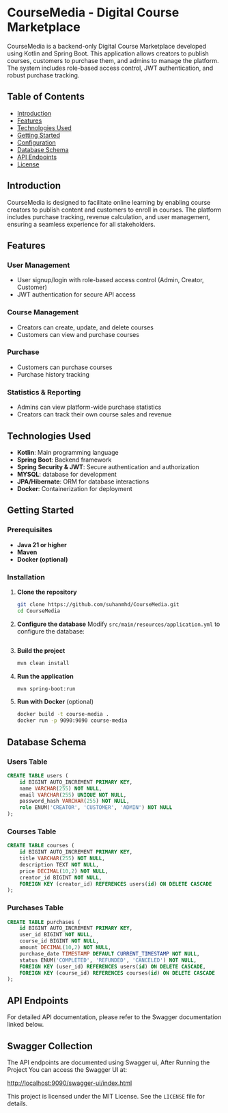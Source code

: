 # CourseMedia - Digital Course Marketplace

CourseMedia is a backend-only Digital Course Marketplace developed using Kotlin and Spring Boot. This application allows creators to publish courses, customers to purchase them, and admins to manage the platform. The system includes role-based access control, JWT authentication, and robust purchase tracking.

## Table of Contents

- [Introduction](#introduction)
- [Features](#features)
- [Technologies Used](#technologies-used)
- [Getting Started](#getting-started)
- [Configuration](#configuration)
- [Database Schema](#database-schema)
- [API Endpoints](#api-endpoints)
- [License](#license)

## Introduction

CourseMedia is designed to facilitate online learning by enabling course creators to publish content and customers to enroll in courses. The platform includes purchase tracking, revenue calculation, and user management, ensuring a seamless experience for all stakeholders.

## Features

### User Management
- User signup/login with role-based access control (Admin, Creator, Customer)
- JWT authentication for secure API access

### Course Management
- Creators can create, update, and delete courses
- Customers can view and purchase courses


### Purchase
- Customers can purchase courses
- Purchase history tracking


### Statistics & Reporting
- Admins can view platform-wide purchase statistics
- Creators can track their own course sales and revenue

## Technologies Used

- **Kotlin**: Main programming language
- **Spring Boot**: Backend framework
- **Spring Security & JWT**: Secure authentication and authorization
- **MYSQL**: database for development
- **JPA/Hibernate**: ORM for database interactions
- **Docker**: Containerization for deployment

## Getting Started

### Prerequisites
- **Java 21 or higher**
- **Maven**
- **Docker (optional)**

### Installation

1. **Clone the repository**
   ```bash
   git clone https://github.com/suhanmhd/CourseMedia.git
   cd CourseMedia
   ```

2. **Configure the database**
   Modify `src/main/resources/application.yml` to configure the database:

   ```

3. **Build the project**
   ```bash
   mvn clean install
   ```

4. **Run the application**
   ```bash
   mvn spring-boot:run
   ```

5. **Run with Docker** (optional)
   ```bash
   docker build -t course-media .
   docker run -p 9090:9090 course-media
   ```
## Database Schema

### **Users Table**
```sql
CREATE TABLE users (
    id BIGINT AUTO_INCREMENT PRIMARY KEY,
    name VARCHAR(255) NOT NULL,
    email VARCHAR(255) UNIQUE NOT NULL,
    password_hash VARCHAR(255) NOT NULL,
    role ENUM('CREATOR', 'CUSTOMER', 'ADMIN') NOT NULL
);
```

### **Courses Table**
```sql
CREATE TABLE courses (
    id BIGINT AUTO_INCREMENT PRIMARY KEY,
    title VARCHAR(255) NOT NULL,
    description TEXT NOT NULL,
    price DECIMAL(10,2) NOT NULL,
    creator_id BIGINT NOT NULL,
    FOREIGN KEY (creator_id) REFERENCES users(id) ON DELETE CASCADE
);
```

### **Purchases Table**
```sql
CREATE TABLE purchases (
    id BIGINT AUTO_INCREMENT PRIMARY KEY,
    user_id BIGINT NOT NULL,
    course_id BIGINT NOT NULL,
    amount DECIMAL(10,2) NOT NULL,
    purchase_date TIMESTAMP DEFAULT CURRENT_TIMESTAMP NOT NULL,
    status ENUM('COMPLETED', 'REFUNDED', 'CANCELED') NOT NULL,
    FOREIGN KEY (user_id) REFERENCES users(id) ON DELETE CASCADE,
    FOREIGN KEY (course_id) REFERENCES courses(id) ON DELETE CASCADE
);
```

## API Endpoints
For detailed API documentation, please refer to the Swagger documentation linked below.

## Swagger Collection
The API endpoints are documented using Swagger ui, After Running the Project You can access the Swagger UI at:

[http://localhost:9090/swagger-ui/index.html](https://taskstream.mediconnects.online/swagger-ui/index.html#/)


This project is licensed under the MIT License. See the `LICENSE` file for details.


